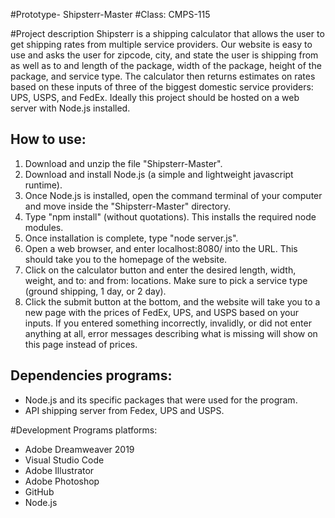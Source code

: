 #Prototype- Shipsterr-Master 
#Class: CMPS-115

#Project description
Shipsterr is a shipping calculator that allows the user to get shipping rates from multiple service providers. Our website is easy to use and asks the user for zipcode, city, and state the user is shipping from as well as to and length of the package, width of the package, height of the package, and service type. The calculator then returns estimates on rates based on these inputs of three of the biggest domestic service providers: UPS, USPS, and FedEx. Ideally this project should be hosted on a web server with Node.js installed.

## How to use:

1. Download and unzip the file "Shipsterr-Master".
3. Download and install Node.js (a simple and lightweight javascript runtime).
4. Once Node.js is installed, open the command terminal of your computer and move inside the "Shipsterr-Master" directory.
5. Type "npm install" (without quotations). This installs the required node modules.
6. Once installation is complete, type "node server.js".
7. Open a web browser, and enter localhost:8080/ into the URL. This should take you to the homepage of the website.
8. Click on the calculator button and enter the desired length, width, weight, and to: and from: locations. Make sure to pick a service type (ground shipping, 1 day, or 2 day).
9. Click the submit button at the bottom, and the website will take you to a new page with the prices of FedEx, UPS, and USPS based on your inputs. If you entered something incorrectly, invalidly, or did not enter anything at all, error messages describing what is missing will show on this page instead of prices.

## Dependencies programs:

* Node.js and its specific packages that were used for the program.  
* API shipping server from Fedex, UPS and USPS.

#Development Programs platforms: 

* Adobe Dreamweaver 2019 
* Visual Studio Code
* Adobe Illustrator
* Adobe Photoshop 
* GitHub 
* Node.js
